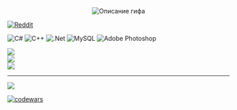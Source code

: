 <!-- ![alt text](https://i.imgur.com/I5WdGEV.png) -->
<!-- ![alt text](https://github.com/KegsZooL/GIFS/blob/main/1.gif) -->
<!-- ![alt text](https://github.com/KegsZooL/GIFS/blob/main/2.gif) -->
<!-- ![alt text](https://github.com/KegsZooL/GIFS/blob/main/3.gif) -->
<!-- ![alt text](https://github.com/KegsZooL/GIFS/blob/main/4.gif) -->

<div align="center">
  <img src="https://github.com/KegsZooL/GIFS/raw/main/5.gif" alt="Описание гифа">
</div>

[![Reddit](https://img.shields.io/badge/Reddit-%23FF4500.svg?logo=Reddit&logoColor=white)](https://reddit.com/user/https://www.reddit.com/user/KegsZooL) 

![C#](https://img.shields.io/badge/c%23-%23239120.svg?style=for-the-badge&logo=csharp&logoColor=white) ![C++](https://img.shields.io/badge/c++-%2300599C.svg?style=for-the-badge&logo=c%2B%2B&logoColor=white) ![.Net](https://img.shields.io/badge/.NET-5C2D91?style=for-the-badge&logo=.net&logoColor=white) ![MySQL](https://img.shields.io/badge/mysql-%2300000f.svg?style=for-the-badge&logo=mysql&logoColor=white) ![Adobe Photoshop](https://img.shields.io/badge/adobe%20photoshop-%2331A8FF.svg?style=for-the-badge&logo=adobe%20photoshop&logoColor=white)

![](https://github-readme-stats.vercel.app/api?username=KegsZooL&theme=radical&hide_border=true&include_all_commits=false&count_private=false)<br/>
![](https://github-readme-streak-stats.herokuapp.com/?user=KegsZooL&theme=radical&hide_border=true)<br/>
![](https://github-readme-stats.vercel.app/api/top-langs/?username=KegsZooL&theme=radical&hide_border=true&include_all_commits=false&count_private=false&layout=compact)

---
[![](https://visitcount.itsvg.in/api?id=KegsZooL&icon=2&color=0)](https://visitcount.itsvg.in)

[![codewars](https://www.codewars.com/users/KegsZool/badges/large)](https://www.codewars.com/users/KegsZool)
